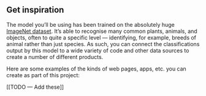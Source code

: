 ## Get inspiration

The model you’ll be using has been trained on the absolutely huge [ImageNet dataset](http://image-net.org/explore). It’s able to recognise many common plants, animals, and objects, often to quite a specific level — identifying, for example, breeds of animal rather than just species. As such, you can connect the classifications output by this model to a wide variety of code and other data sources to create a number of different products.

Here are some examples of the kinds of web pages, apps, etc. you can create as part of this project:

[[TODO — Add these]]